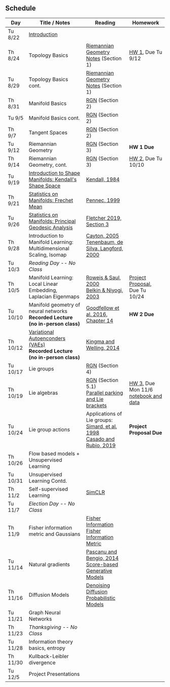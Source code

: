 ## Schedule

| Day      | Title / Notes                                                      | Reading       | Homework                              |
|----------|--------------------------------------------------------------------|---------------|---------------------------------------|
| Tu 8/22  | [Introduction](lectures/L01-IntroductionV1.pdf) | | |
| Th 8/24  | Topology Basics | [Riemannian Geometry Notes](notes/RiemannianGeometryNotes.pdf) (Section 1) | [HW 1](homeworks/hw1.pdf), Due Tu 9/12 |
| Tu 8/29  | Topology Basics cont. | [Riemannian Geometry Notes](notes/RiemannianGeometryNotes.pdf) (Section 1) | |
| Th 8/31  | Manifold Basics | [RGN](notes/RiemannianGeometryNotes.pdf) (Section 2) | |
| Tu 9/5   | Manifold Basics cont. | [RGN](notes/RiemannianGeometryNotes.pdf) (Section 2) | |
| Th 9/7   | Tangent Spaces | [RGN](notes/RiemannianGeometryNotes.pdf) (Section 2) | |
| Tu 9/12  | Riemannian Geometry | [RGN](notes/RiemannianGeometryNotes.pdf) (Section 3) | **HW 1 Due** |
| Th 9/14  | Riemannian Geometry, cont. | [RGN](notes/RiemannianGeometryNotes.pdf) (Section 3) | [HW 2](homeworks/hw2.pdf), Due Tu 10/10 |
| Tu 9/19  | [Introduction to Shape Manifolds: Kendall's Shape Space](lectures/ShapeManifolds.pdf) | [Kendall, 1984](http://image.diku.dk/imagecanon/material/kendall-shapes.pdf) | |
| Th 9/21  | [Statistics on Manifolds: Frechet Mean](lectures/FrechetMean.pdf) | [Pennec, 1999](http://www-sop.inria.fr/asclepios/Publications/Xavier.Pennec/Pennec.NSIP99.pdf) | |
| Tu 9/26  | [Statistics on Manifolds: Principal Geodesic Analysis](lectures/PGA.pdf) | [Fletcher 2019, Section 3](https://canvas.its.virginia.edu/files/3569138/) | |
| Th 9/28  | Introduction to Manifold Learning:<br>Multidimensional Scaling, Isomap | [Cayton, 2005](http://www.lcayton.com/resexam.pdf)<br>[Tenenbaum, de Silva, Langford, 2000](https://wearables.cc.gatech.edu/paper_of_week/isomap.pdf) | |
| Tu 10/3  | *Reading Day -- No Class* | | |
| Th 10/5  | Manifold Learning:<br>Local Linear Embedding, Laplacian Eigenmaps| [Roweis & Saul, 2000](http://www.sciencemag.org/cgi/reprint/290/5500/2323.pdf)<br>[Belkin & Niyogi, 2003](https://www2.imm.dtu.dk/projects/manifold/Papers/Laplacian.pdf) | [Project Proposal](project/proposal.pdf), Due Tu 10/24 |
| Tu 10/10 | Manifold geometry of neural networks<br>**Recorded Lecture (no in-person class)** | [Goodfellow et al. 2016, Chapter 14](https://www.deeplearningbook.org/) | **HW 2 Due** |
| Th 10/12 | [Variational Autoenconders (VAEs)](lectures/VAE.pdf)<br>**Recorded Lecture (no in-person class)** | [Kingma and Welling, 2014](https://arxiv.org/abs/1312.6114) | |
| Tu 10/17 | Lie groups | [RGN](notes/RiemannianGeometryNotes.pdf) (Section 4) | |
| Th 10/19 | Lie algebras | [RGN](notes/RiemannianGeometryNotes.pdf) (Section 5.1)<br>[Parallel parking and Lie brackets](https://people.math.wisc.edu/~robbin/parking_a_car.pdf) | [HW 3](homeworks/hw3/hw3.pdf), Due Mon 11/6<br>[notebook and data](https://github.com/tomfletcher/GeometryOfData/tree/master/homeworks/hw3/) |
| Tu 10/24 | Lie group actions | Applications of Lie groups:<br>[Simard, et al. 1998](http://yann.lecun.com/exdb/publis/pdf/simard-00.pdf)<br>[Casado and Rubio, 2019](https://arxiv.org/abs/1901.08428) | **Project Proposal Due** |
| Th 10/26 | Flow based models + Unsupervised Learning | | |
| Tu 10/31 | Unsupervised Learning Contd. | | |
| Th 11/2  | Self-supervised Learning | [SimCLR](https://simclr.github.io/) | |
| Tu 11/7  | *Election Day -- No Class* | | |
| Th 11/9  | Fisher information metric and Gaussians | [Fisher Information](https://en.wikipedia.org/wiki/Fisher_information)<br>[Fisher Information Metric](https://en.wikipedia.org/wiki/Fisher_information_metric) | |
| Tu 11/14 | Natural gradients | [Pascanu and Bengio, 2014](https://arxiv.org/abs/1301.3584)<br>[Score-based Generative Models](https://yang-song.net/blog/2021/score/) | |
| Th 11/16 | Diffusion Models | [Denoising Diffusion Probabilistic Models](https://arxiv.org/abs/2006.11239) | |
| Tu 11/21 | Graph Neural Networks | | |
| Th 11/23 | *Thanksgiving -- No Class* | | |
| Tu 11/28 | Information theory basics, entropy | | |
| Th 11/30 | Kullback-Leibler divergence | | |
| Tu 12/5  | Project Presentations | | |
